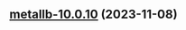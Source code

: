 

## [metallb-10.0.10](https://github.com/truecharts/charts/compare/metallb-10.0.9...metallb-10.0.10) (2023-11-08)

